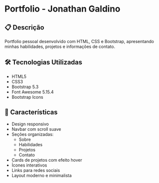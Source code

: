 # Portfolio - Jonathan Galdino

## 📋 Descrição
Portfolio pessoal desenvolvido com HTML, CSS e Bootstrap, apresentando minhas habilidades, projetos e informações de contato.

## 🛠️ Tecnologias Utilizadas
- HTML5
- CSS3
- Bootstrap 5.3
- Font Awesome 5.15.4
- Bootstrap Icons

## 🌟 Características
- Design responsivo
- Navbar com scroll suave
- Seções organizadas:
  - Sobre
  - Habilidades
  - Projetos
  - Contato
- Cards de projetos com efeito hover
- Ícones interativos
- Links para redes sociais
- Layout moderno e minimalista
